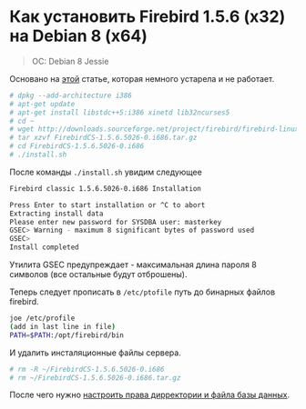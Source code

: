 # Как установить Firebird 1.5.6 \(x32\) на Debian 8 \(x64\)

> OC: Debian 8 Jessie

Основано на [этой](http://blog.elve.name/?p=608) статье, которая немного устарела и не работает.

```bash
# dpkg --add-architecture i386
# apt-get update
# apt-get install libstdc++5:i386 xinetd lib32ncurses5
# cd ~
# wget http://downloads.sourceforge.net/project/firebird/firebird-linux-i386/1.5.6-Release/FirebirdCS-1.5.6.5026-0.i686.tar.gz
# tar xzvf FirebirdCS-1.5.6.5026-0.i686.tar.gz
# cd FirebirdCS-1.5.6.5026-0.i686
# ./install.sh
```

После команды `./install.sh` увидим следующее

```bash
Firebird classic 1.5.6.5026-0.i686 Installation

Press Enter to start installation or ^C to abort
Extracting install data
Please enter new password for SYSDBA user: masterkey
GSEC> Warning - maximum 8 significant bytes of password used
GSEC>
Install completed
```

Утилита GSEC предупреждает - максимальная длина пароля 8 символов \(все остальные будут отброшены\).

Теперь следует прописать в `/etc/ptofile`  путь до бинарных файлов firebird.

```bash
joe /etc/profile 
(add in last line in file)
PATH=$PATH:/opt/firebird/bin
```

И удалить инсталяционные файлы сервера.

```bash
# rm -R ~/FirebirdCS-1.5.6.5026-0.i686
# rm ~/FirebirdCS-1.5.6.5026-0.i686.tar.gz
```

После чего нужно [настроить права дирректории и файла базы данных](https://linux.nesterof.com/database_file_priveleges.html).

